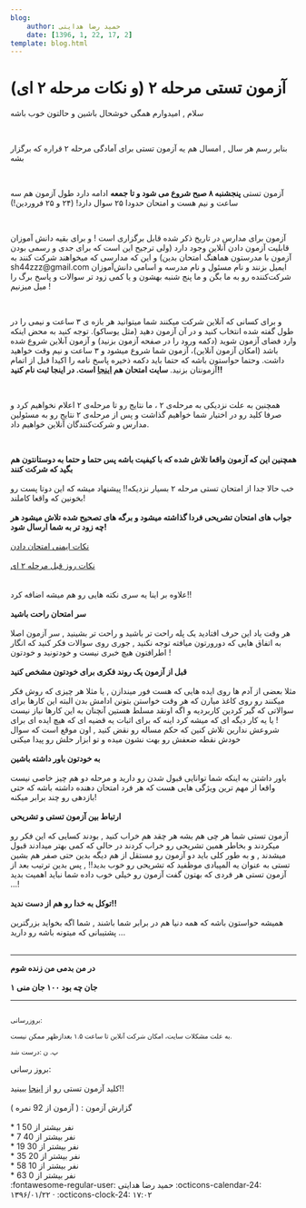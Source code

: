 ```yaml
---
blog:
    author: حمید رضا هدایتی
    date: [1396, 1, 22, 17, 2]
template: blog.html
---
```

# آزمون تستی مرحله ۲ (و نکات مرحله ۲ ای)

<div class="cnt">
<p>سلام , امیدوارم همگی خوشحال باشین و حالتون خوب باشه <br/></p>
<p><br/></p>
<p>بنابر رسم هر سال , امسال هم یه آزمون تستی برای آمادگی مرحله ۲ قراره که برگزار بشه <br/></p>
<p><br/></p>
<p>آزمون تستی <b>پنجشنبه ۸ صبح شروع می شود و تا جمعه</b> ادامه دارد طول آزمون هم سه ساعت و نیم هست و امتحان حدودا ۲۵ سوال دارد! (۲۴ و ۲۵ فروردین!)<br/></p>
<p><br/></p>
<p>آزمون برای مدارس در تاریخ ذکر شده قابل برگزاری است ! و برای بقیه دانش آموزان قابلیت آزمون دادن آنلاین وجود دارد (ولی ترجیح این است که برای جدی و رسمی بودن آزمون با مدرستون هماهنگ امتحان بدین) و این که مدارسی که میخواهند شرکت کنند به sh44zzz@gmail.com ایمیل بزنند  و نام مسئول و نام مدرسه و اسامی دانش‌آموزان شرکت‌کننده رو به ما بگن و ما پنج شنبه بهشون و یا کمی زود تر سوالات و پاسخ برگ را میل میزنیم !</p>
<p><br/></p>
<p>و برای کسانی که آنلاین شرکت میکنند شما میتوانید هر بازه ی ۳ ساعت و نیمی را در طول گفته شده انتخاب کنید و در آن
 آزمون دهید (مثل یوساکو). توجه کنید به محض اینکه وارد فضای آزمون شوید 
(دکمه ورود را در صفحه آزمون بزنید) و آزمون آنلاین شروع شده باشد (امکان 
آزمون آنلاین)، آزمون شما شروع میشود و ۳ ساعت و نیم وقت خواهید داشت. وحتما حواستون باشه که حتما باید دکمه ذخیره پاسخ نامه را اکیدا قبل از اتمام آزمونتان بزنید.<b> سایت امتحان هم <a href="http://mcexam-sh44zzz.rhcloud.com">اینجا</a> 
است. در اینجا ثبت نام کنید!!</b></p>
<p><br/></p>
<p>همچنین به علت نزدیکی به مرحله‌ی ۲ ، ما نتایج رو تا مرحله‌ی ۲ اعلام نخواهیم کرد و صرفا کلید رو در اختیار شما خواهیم گذاشت و پس از مرحله‌ی ۲ نتایج رو به مسئولین مدارس و شرکت‌کنندگان آنلاین خواهیم داد.</p>
<p><br/></p>
<b>همچنین این که آزمون واقعا تلاش شده که با کیفیت باشه پس حتما و حتما به دوستانتون هم بگید که شرکت کنند<br/><br/></b>خب حالا جدا از امتحان تستی مرحله ۲ بسیار نزدیکه!! پیشنهاد میشه که این دوتا پست رو بخونین که واقعا کاملند!<br/><b><br/>جواب های امتحان تشریحی فردا گذاشته میشود و برگه های تصحیح شده تلاش میشود هر چه زود تر به شما ارسال شود!</b><br/><a href="http://shaazzz.ir/1395/02/01/tips-for-taking-exams"><br/>نکات ایمنی امتحان دادن</a><br/><br/><a href="http://shaazzz.ir/1395/02/05/day-before-m2-tips">نکات روز قبل مرحله ۲ ای</a><br/><br/><br/>علاوه بر اینا یه سری نکته هایی رو هم میشه اضافه کرد!!<br/><br/><b>سر امتحان راحت باشید <br/><br/></b>هر وقت یاد این حرف افتادید یک پله راحت تر باشید و راحت تر بشینید , سر آزمون اصلا به اتفاق هایی که دورورتون میافته توجه نکنید , جوری روی سوالات فکر کنید که انگار اطرافتون هیچ خبری نیست و خودتونید و خودتون !<br/><br/><b>قبل از آزمون یک روند فکری برای خودتون مشخص کنید <br/><br/></b>مثلا بعضی از آدم ها روی ایده هایی که هست فور میندازن , یا مثلا هر چیزی که روش فکر میکنند رو روی کاغذ میارن که هر وقت خواستن بتونن ادامش بدن البته این کارها برای سوالاتی که گیر کردین کاربردیه و اگه اونقد مسلط هستین آنچنان به این کارها نیاز نیست ! یا یه کار دیگه ای که میشه کرد اینه که برای اثبات یه قضیه ای که هیچ ایده ای برای شروعش ندارین تلاش کنین که حکم مساله رو نقض کنید , اون موقع است که سوال خودش نقطه ضعفش رو بهت نشون میده و تو ابزار حلش رو پیدا میکنی <br/><br/><b>به خودتون باور داشته باشین<br/><br/></b>باور داشتن به اینکه شما توانایی قبول شدن رو دارید و مرحله دو هم چیز خاصی نیست واقعا از مهم ترین ویژگی هایی هست که هر فرد امتحان دهنده داشته باشه که حتی بازدهی رو چند برابر میکنه!<br/><br/><b>ارتباط بین آزمون تستی و تشریحی <br/><br/></b>آزمون تستی شما هر چی هم بشه هر چقد هم خراب کنید , بودند کسایی که این فکر رو میکردند و بخاطر همین تشریحی رو خراب کردند در حالی که کمی بهتر میدادند قبول میشدند , و به طور کلی باید دو آزمون رو مستقل از هم دیگه بدین حتی صفر هم بشین تستی به عنوان یه المپیادی موظفید که تشریحی رو خوب بدید!! , پس بدین ترتیب بعد از آزمون تستی هر فردی که بهتون گفت آزمون رو خیلی خوب داده شما نباید اهمیت بدید ...!<br/><b><br/>توکل به خدا رو هم از دست ندید!!<br/><br/></b>همیشه حواستون باشه که همه دنیا هم در برابر شما باشند , شما اگه بخواید بزرگترین پشتیبانی که میتونه باشه رو دارید ...<br/><b><br/></b><hr/>
<b>در من بدمی من زنده شوم<br/><br/>۱ جان چه بود ۱۰۰ جان منی </b><br/><hr/>
<div><sub><br/></sub></div>
<sub>
</sub><div><sub>بروزرسانی:<br/><br/>به علت مشکلات سایت، امکان شرکت آنلاین تا ساعت ۱.۵ بعدازظهر ممکن نیست.<br/><br/>پ. ن :‌درست شد <br/></sub></div>
<div><sub><br/></sub></div>
<div>بروز رسانی:</div>
<div><br/></div>
<div>کلید آزمون تستی رو از <a href="http://bayanbox.ir/info/9168754421832556988/sol-shz-tst-96">اینجا</a> ببینید!!</div>
<div><br/></div>
<div>گزارش آزمون : ( آزمون از 92 نمره )</div>
<div><br/></div>
<div>* 1 نفر بیشتر از 50</div>
<div>* 7 نفر بیشتر از 40</div>
<div>* 19 نفر بیشتر از 30</div>
<div>* 35 نفر بیشتر از 20</div>
<div>* 58 نفر بیشتر از 10</div>
<div>* 63 نفر بیشتر از 0</div>
</div>

<div class="blog-info" markdown>
<span class="blog-author">
:fontawesome-regular-user: حمید رضا هدایتی
</span>
<span class="blog-date">
:octicons-calendar-24: ۱۳۹۶/۰۱/۲۲ · :octicons-clock-24: ۱۷:۰۲
</span>
</div>

